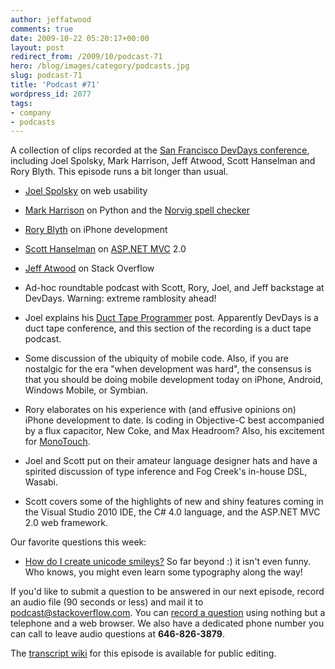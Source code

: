 ```yaml
---
author: jeffatwood
comments: true
date: 2009-10-22 05:20:17+00:00
layout: post
redirect_from: /2009/10/podcast-71
hero: /blog/images/category/podcasts.jpg
slug: podcast-71
title: 'Podcast #71'
wordpress_id: 2077
tags:
- company
- podcasts
---
```


A collection of clips recorded at the [San Francisco DevDays conference](http://stackoverflow.carsonified.com/events/sanfrancisco/), including Joel Spolsky, Mark Harrison, Jeff Atwood, Scott Hanselman and Rory Blyth. This episode runs a bit longer than usual.






  * [Joel Spolsky](http://stackoverflow.com/users/4/joel-spolsky) on web usability  



  * [Mark Harrison](http://stackoverflow.com/users/116/mark-harrison) on Python and the [Norvig spell checker](http://norvig.com/spell-correct.html)  



  * [Rory Blyth](http://stackoverflow.com/users/183801/rory-blyth) on iPhone development


  * [Scott Hanselman](http://stackoverflow.com/users/6380/scott-hanselman) on [ASP.NET MVC](http://www.asp.net/mvc/) 2.0


  * [Jeff Atwood](http://stackoverflow.com/users/1/jeff-atwood) on Stack Overflow


  * Ad-hoc roundtable podcast with Scott, Rory, Joel, and Jeff backstage at DevDays. Warning: extreme ramblosity ahead!


  * Joel explains his [Duct Tape Programmer](http://www.joelonsoftware.com/items/2009/09/23.html) post. Apparently DevDays is a duct tape conference, and this section of the recording is a duct tape podcast.


  * Some discussion of the ubiquity of mobile code. Also, if you are nostalgic for the era "when development was hard", the consensus is that you should be doing mobile development today on iPhone, Android, Windows Mobile, or Symbian.


  * Rory elaborates on his experience with (and effusive opinions on)  iPhone development to date. Is coding in Objective-C best accompanied by a flux capacitor, New Coke, and Max Headroom? Also, his excitement for [MonoTouch](http://monotouch.net).


  * Joel and Scott put on their amateur language designer hats and have a spirited discussion of type inference and Fog Creek's in-house DSL, Wasabi.


  * Scott covers some of the highlights of new and shiny features coming in the Visual Studio 2010 IDE, the C# 4.0 language, and the ASP.NET MVC 2.0 web framework.




Our favorite questions this week:






  * [How do I create unicode smileys?](http://superuser.com/questions/52671/how-do-i-create-unicode-smilies-like) So far beyond :) it isn't even funny. Who knows, you might even learn some typography along the way!




If you'd like to submit a question to be answered in our next episode, record an audio file (90 seconds or less) and mail it to [podcast@stackoverflow.com](mailto:podcast@stackoverflow.com). You can [record a question](http://blog.stackoverflow.com/index.php/2008/05/recording-podcast-questions-using-your-telephone/) using nothing but a telephone and a web browser. We also have a dedicated phone number you can call to leave audio questions at **646-826-3879**.






The [transcript wiki](https://stackoverflow.fogbugz.com/default.asp?W29090) for this episode is available for public editing.

